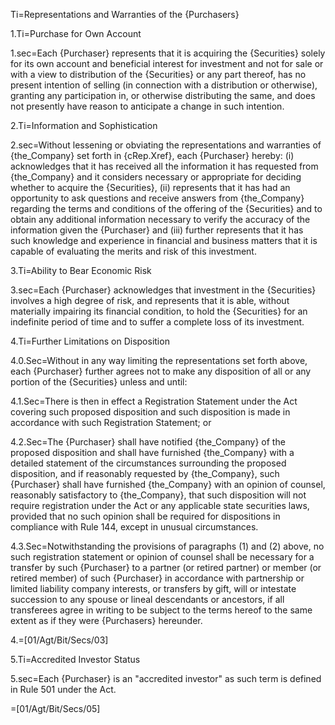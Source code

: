 Ti=Representations and Warranties of the {Purchasers}

1.Ti=Purchase for Own Account

1.sec=Each {Purchaser} represents that it is acquiring the {Securities} solely for its own account and beneficial interest for investment and not for sale or with a view to distribution of the {Securities} or any part thereof, has no present intention of selling (in connection with a distribution or otherwise), granting any participation in, or otherwise distributing the same, and does not presently have reason to anticipate a change in such intention.

2.Ti=Information and Sophistication

2.sec=Without lessening or obviating the representations and warranties of {the_Company} set forth in {cRep.Xref}, each {Purchaser} hereby: (i) acknowledges that it has received all the information it has requested from {the_Company} and it considers necessary or appropriate for deciding whether to acquire the {Securities}, (ii) represents that it has had an opportunity to ask questions and receive answers from {the_Company} regarding the terms and conditions of the offering of the {Securities} and to obtain any additional information necessary to verify the accuracy of the information given the {Purchaser} and (iii) further represents that it has such knowledge and experience in financial and business matters that it is capable of evaluating the merits and risk of this investment.

3.Ti=Ability to Bear Economic Risk

3.sec=Each {Purchaser} acknowledges that investment in the {Securities} involves a high degree of risk, and represents that it is able, without materially impairing its financial condition, to hold the {Securities} for an indefinite period of time and to suffer a complete loss of its investment.

4.Ti=Further Limitations on Disposition

4.0.Sec=Without in any way limiting the representations set forth above, each {Purchaser} further agrees not to make any disposition of all or any portion of the {Securities} unless and until:

4.1.Sec=There is then in effect a Registration Statement under the Act covering such proposed disposition and such disposition is made in accordance with such Registration Statement; or

4.2.Sec=The {Purchaser} shall have notified {the_Company} of the proposed disposition and shall have furnished {the_Company} with a detailed statement of the circumstances surrounding the proposed disposition, and if reasonably requested by {the_Company}, such {Purchaser} shall have furnished {the_Company} with an opinion of counsel, reasonably satisfactory to {the_Company}, that such disposition will not require registration under the Act or any applicable state securities laws, provided that no such opinion shall be required for dispositions in compliance with Rule 144, except in unusual circumstances.

4.3.Sec=Notwithstanding the provisions of paragraphs (1) and (2) above, no such registration statement or opinion of counsel shall be necessary for a transfer by such {Purchaser} to a partner (or retired partner) or member (or retired member) of such {Purchaser} in accordance with partnership or limited liability company interests, or transfers by gift, will or intestate succession to any spouse or lineal descendants or ancestors, if all transferees agree in writing to be subject to the terms hereof to the same extent as if they were {Purchasers} hereunder.

4.=[01/Agt/Bit/Secs/03]  

5.Ti=Accredited Investor Status

5.sec=Each {Purchaser} is an "accredited investor" as such term is defined in Rule 501 under the Act.

=[01/Agt/Bit/Secs/05]
